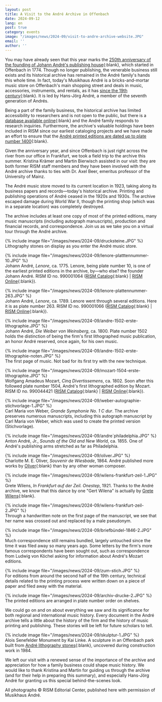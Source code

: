 ```yaml
---
layout: post
title: A Visit to the André Archive in Offenbach
date: 2024-09-12
lang: en
post: true
category: events
image: "/images/news/2024-09/visit-to-andre-archive-website.JPG"
email: ''
author: ''
---
```


You may have already seen that this year marks the [250th anniversary of the founding of Johann André's publishing house](/events/2024/05/29/music-publisher-andr%C3%A9-250.html){:blank}, which started in Offenbach in 1774. Though no longer publishing, the venerable business still exists and its historical archive has remained in the André family's hands this whole time. In fact, today's Musikhaus André is a bricks-and-mortar music store on Offenbach's main shopping street and deals in music, accessories, instruments, and rentals, as it has [since the 19th century](https://www.musik-andre.de/geschichte){:blank}. It is led by Hans-Jörg André, a member of the seventh generation of Andrés.

Being a part of the family business, the historical archive has limited accessibility to researchers and is not open to the public, but there is a [database available online](http://archiv.musik-andre.de/archiv.php){:blank} and the André family responds to research inquiries. Furthermore, the archive's valuable holdings have been included in RISM since our earliest cataloging projects and we have made an effort to ensure that the [André printed editions are dated up to plate number 1400](/new_at_rism/2021/10/25/andre-printed-editions-plate-numbers-to-1400.html){:blank}.

Given the anniversary year, and since Offenbach is just right across the river from our office in Frankfurt, we took a field trip to the archive this summer. Kristina Krämer and Martin Bierwisch assisted in our visit: they are both former RISM staff members and they have been involved with the André archive thanks to ties with Dr. Axel Beer, emeritus professor of the University of Mainz.  

The André music store moved to its current location in 1923, taking along its business papers and records—today's historical archive. Printing and publishing operations of André ceased in the 1920s and 1930s. The archive escaped damage during World War II, though the printing shop (which was in a separate location) was completely destroyed.  

The archive includes at least one copy of most of the printed editions, many music manuscripts (including autograph manuscripts), production and financial records, and correspondence. Join us as we take you on a virtual tour through the André archive. 

{% include image file="/images/news/2024-09/drucksteine.JPG" %}\
Lithography stones on display as you enter the André music store.

{% include image file="/images/news/2024-09/lenore-platttennummer-10.JPG" %}\
Johann André, _Lenore_, ca. 1775.
Lenore, being plate number 10, is one of the earliest printed editions in the archive, by—who else? the founder Johann André. RISM ID no. 990001064 ([RISM Catalog](https://opac.rism.info/search?id=990001064&View=rism){:blank} \| [RISM Online](https://rism.online/sources/990001064){:blank}).

{% include image file="/images/news/2024-09/lenore-plattennummer-263.JPG" %}\
Johann André, _Lenore_, ca. 1789.
Lenore went through several editions. Here it is as plate number 263. RISM ID no. 990001066 ([RISM Catalog](https://opac.rism.info/search?id=990001066&View=rism){:blank} \| [RISM Online](https://rism.online/sources/990001066){:blank}).

{% include image file="/images/news/2024-09/andre-1502-erste-lithographie.JPG" %}\
Johann André, _Die Weiber von Weinsberg_, ca. 1800.
Plate number 1502 holds the distinction of being the firm's first lithographed music publication, an honor André reserved, once again, for his own music. 

{% include image file="/images/news/2024-09/andre-1502-erste-lithographie-noten.JPG" %}\
The first page of music. Not bad for its first try with the new technique.

{% include image file="/images/news/2024-09/mozart-1504-erste-lithographie.JPG" %}\
Wolfgang Amadeus Mozart, _Cinq Divertissemens_, ca. 1802.
Soon after this followed plate number 1504, André's first lithographed edition by Mozart. RISM ID no. 990044421 ([RISM Catalog](https://opac.rism.info/search?id=990044421&View=rism){:blank} \| [RISM Online](https://rism.online/sources/990044421){:blank}).

{% include image file="/images/news/2024-09/weber-autographie-stichvorlage-1.JPG" %}\
Carl Maria von Weber, _Grande Symphonie No. 1 C dur_.
The archive preserves numerous manuscripts, including this autograph manuscript by Carl Maria von Weber, which was used to create the printed version (Stichvorlage).

{% include image file="/images/news/2024-09/andre´philadelphia.JPG" %}\
Anton André, Jr., _Sounds of the Old and New World_, ca. 1855.
One of André's publishing arms stretched as far as Philadelphia.

{% include image file="/images/news/2024-09/oliver.JPG" %}\
Charlotte M. E. Oliver, _Souvenir de Wiesbade_, 1864.
André published more works by [Oliver](https://mmm2.mugemir.de/doku.php?id=oliver){:blank} than by any other woman composer.

{% include image file="/images/news/2024-09/wilens-frankfurt-zeil-1.JPG" %}\
Grete Wilens, _In Frankfurt auf der Zeil. Onestep_, 1921.
Thanks to the André archive, we know that this dance by one "Gert Wilena" is actually by [Grete Wilens](https://mmm2.mugemir.de/doku.php?id=wilens){:blank}. 

{% include image file="/images/news/2024-09/wilens-frankfurt-zeil-2.JPG" %}\
Through a handwritten note on the first page of the manuscript, we see that her name was crossed out and replaced by a male pseudonym. 

{% include image file="/images/news/2024-09/briefbündel-1846-2.JPG" %}\
Much correspondence still remains bundled, largely untouched since the time it was filed away so many years ago. Some letters by the firm's more famous correspondents have been sought out, such as correspondence from Ludwig von Köchel asking for information about André's Mozart editions.

{% include image file="/images/news/2024-09/zum-stich.JPG" %}\
For editions from around the second half of the 19th century, technical details related to the printing process were written down on a piece of paper and filed away with the material.

{% include image file="/images/news/2024-09/archiv-drucke-2.JPG" %}\
The printed editions are arranged in plate number order on shelves.

We could go on and on about everything we saw and its significance for both regional and international music history. Every document in the André archive tells a little about the history of the firm and the history of music printing and publishing. These stories will be left for future scholars to tell.

{% include image file="/images/news/2024-09/skulptur-1.JPG" %}\
Alois Senefelder Monument by Kai Linke.
A sculpture in an Offenbach park built from [André lithography stones](https://www.kailinke.com/projects/alois-senefelder){:blank}, uncovered during construction work in 1984.

We left our visit with a renewed sense of the importance of the archive and appreciation for how a family business could shape music history. We would like to thank Kristina and Martin for guiding us through the archive (and for their help in preparing this summary), and especially Hans-Jörg André for granting us this special behind-the-scenes look. 

All photographs © RISM Editorial Center, published here with permission of Musikhaus André.
